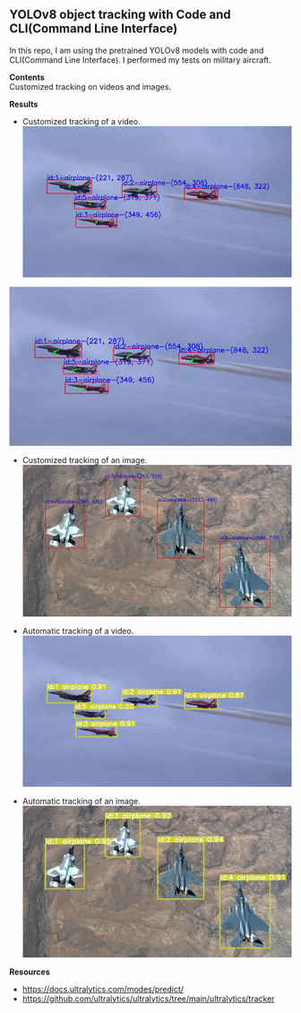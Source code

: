 ## YOLOv8 object tracking with Code and CLI(Command Line Interface)  
In this repo, I am using the pretrained YOLOv8 models with code and CLI(Command Line Interface). I performed my tests on military aircraft.  
  
**Contents**  
Customized tracking on videos and images.
  
**Results**  
 - Customized tracking of a video.
 ![alt-text](https://github.com/muhammedenesbalci/YOLOv8-Object-Tracking/blob/main/datas/test_video_result_customized_gif.gif?raw=true)  

 ![alt-text](https://github.com/muhammedenesbalci/YOLOv8-Object-Tracking/blob/main/datas/test_video_result_line_customized_gif.gif?raw=true)  


 - Customized tracking of an image.
![alt-text](https://github.com/muhammedenesbalci/YOLOv8-Object-Tracking/blob/main/datas/test_img_result_customized.jpg?raw=true)  
  

 - Automatic tracking of a video.
 ![alt-text](https://github.com/muhammedenesbalci/YOLOv8-Object-Tracking/blob/main/datas/test_video_result_automatic_gif.gif?raw=true)


 - Automatic tracking of an image.
![alt-text](https://github.com/muhammedenesbalci/YOLOv8-Object-Tracking/blob/main/datas/test_img_result_automatic.jpg?raw=true)

**Resources**

- https://docs.ultralytics.com/modes/predict/  
- https://github.com/ultralytics/ultralytics/tree/main/ultralytics/tracker

